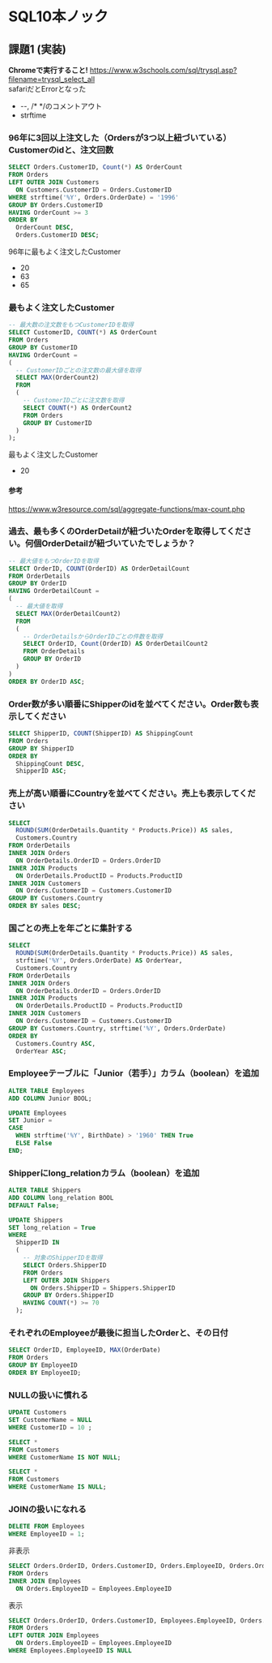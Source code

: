# SQL10本ノック

## 課題1 (実装)

**Chromeで実行すること!**
<https://www.w3schools.com/sql/trysql.asp?filename=trysql_select_all>  
safariだとErrorとなった

- --, /\* \*/のコメントアウト
- strftime

### 96年に3回以上注文した（Ordersが3つ以上紐づいている）Customerのidと、注文回数

``` sql
SELECT Orders.CustomerID, Count(*) AS OrderCount 
FROM Orders 
LEFT OUTER JOIN Customers 
  ON Customers.CustomerID = Orders.CustomerID
WHERE strftime('%Y', Orders.OrderDate) = '1996'
GROUP BY Orders.CustomerID 
HAVING OrderCount >= 3 
ORDER BY 
  OrderCount DESC,
  Orders.CustomerID DESC;
```

96年に最もよく注文したCustomer  

- 20
- 63
- 65

### 最もよく注文したCustomer

``` sql
-- 最大数の注文数をもつCustomerIDを取得
SELECT CustomerID, COUNT(*) AS OrderCount
FROM Orders 
GROUP BY CustomerID
HAVING OrderCount = 
(
  -- CustomerIDごとの注文数の最大値を取得
  SELECT MAX(OrderCount2) 
  FROM 
  (
    -- CustomerIDごとに注文数を取得
    SELECT COUNT(*) AS OrderCount2
    FROM Orders 
    GROUP BY CustomerID
  )
);
```

最もよく注文したCustomer

- 20

#### 参考

<https://www.w3resource.com/sql/aggregate-functions/max-count.php>

### 過去、最も多くのOrderDetailが紐づいたOrderを取得してください。何個OrderDetailが紐づいていたでしょうか？

``` sql
-- 最大値をもつOrderIDを取得
SELECT OrderID, COUNT(OrderID) AS OrderDetailCount 
FROM OrderDetails 
GROUP BY OrderID 
HAVING OrderDetailCount = 
(
  -- 最大値を取得
  SELECT MAX(OrderDetailCount2) 
  FROM 
  (
    -- OrderDetailsからOrderIDごとの件数を取得
    SELECT OrderID, Count(OrderID) AS OrderDetailCount2 
    FROM OrderDetails 
    GROUP BY OrderID 
  )
)
ORDER BY OrderID ASC;
```

### Order数が多い順番にShipperのidを並べてください。Order数も表示してください

``` sql
SELECT ShipperID, COUNT(ShipperID) AS ShippingCount 
FROM Orders 
GROUP BY ShipperID 
ORDER BY 
  ShippingCount DESC,  
  ShipperID ASC;
```

### 売上が高い順番にCountryを並べてください。売上も表示してください

``` sql
SELECT 
  ROUND(SUM(OrderDetails.Quantity * Products.Price)) AS sales, 
  Customers.Country 
FROM OrderDetails 
INNER JOIN Orders 
  ON OrderDetails.OrderID = Orders.OrderID 
INNER JOIN Products 
  ON OrderDetails.ProductID = Products.ProductID 
INNER JOIN Customers 
  ON Orders.CustomerID = Customers.CustomerID 
GROUP BY Customers.Country
ORDER BY sales DESC;
```

### 国ごとの売上を年ごとに集計する

``` sql
SELECT 
  ROUND(SUM(OrderDetails.Quantity * Products.Price)) AS sales, 
  strftime('%Y', Orders.OrderDate) AS OrderYear,
  Customers.Country 
FROM OrderDetails 
INNER JOIN Orders 
  ON OrderDetails.OrderID = Orders.OrderID 
INNER JOIN Products 
  ON OrderDetails.ProductID = Products.ProductID 
INNER JOIN Customers 
  ON Orders.CustomerID = Customers.CustomerID 
GROUP BY Customers.Country, strftime('%Y', Orders.OrderDate)
ORDER BY 
  Customers.Country ASC, 
  OrderYear ASC;
```

### Employeeテーブルに「Junior（若手）」カラム（boolean）を追加

``` sql
ALTER TABLE Employees 
ADD COLUMN Junior BOOL;
```

``` sql
UPDATE Employees 
SET Junior = 
CASE 
  WHEN strftime('%Y', BirthDate) > '1960' THEN True 
  ELSE False 
END;
```

### Shipperにlong_relationカラム（boolean）を追加

``` sql
ALTER TABLE Shippers 
ADD COLUMN long_relation BOOL 
DEFAULT False;
```

``` sql
UPDATE Shippers 
SET long_relation = True 
WHERE 
  ShipperID IN 
  (
    -- 対象のShipperIDを取得
    SELECT Orders.ShipperID 
    FROM Orders 
    LEFT OUTER JOIN Shippers 
      ON Orders.ShipperID = Shippers.ShipperID 
    GROUP BY Orders.ShipperID 
    HAVING COUNT(*) >= 70
  );
```

### それぞれのEmployeeが最後に担当したOrderと、その日付

``` sql
SELECT OrderID, EmployeeID, MAX(OrderDate)
FROM Orders 
GROUP BY EmployeeID 
ORDER BY EmployeeID;
```

### NULLの扱いに慣れる

``` sql
UPDATE Customers 
SET CustomerName = NULL 
WHERE CustomerID = 10 ;
```

``` sql
SELECT * 
FROM Customers 
WHERE CustomerName IS NOT NULL;
```

``` sql
SELECT * 
FROM Customers 
WHERE CustomerName IS NULL;
```

### JOINの扱いになれる

``` sql
DELETE FROM Employees 
WHERE EmployeeID = 1;
```

非表示

``` sql
SELECT Orders.OrderID, Orders.CustomerID, Orders.EmployeeID, Orders.OrderDate 
FROM Orders 
INNER JOIN Employees 
  ON Orders.EmployeeID = Employees.EmployeeID
```

表示

``` sql
SELECT Orders.OrderID, Orders.CustomerID, Employees.EmployeeID, Orders.OrderDate
FROM Orders 
LEFT OUTER JOIN Employees 
  ON Orders.EmployeeID = Employees.EmployeeID
WHERE Employees.EmployeeID IS NULL
```
